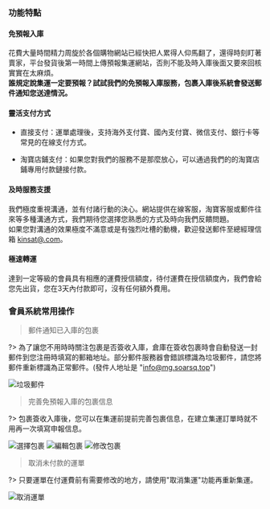 ### 功能特點
#### 免預報入庫
花費大量時間精力周旋於各個購物網站已經快把人累得人仰馬翻了，還得時刻盯著賣家，平台發貨後第一時間上傳預報集運網站，否則不能及時入庫後面又要來回核實實在太麻煩。<br />
**誰規定說集運一定要預報？試試我們的免預報入庫服務，包裹入庫後系統會發送郵件通知您送達情況。**

#### 靈活支付方式
- 直接支付：運單處理後，支持海外支付寶、國內支付寶、微信支付、銀行卡等常見的在線支付方式。

- 淘寶店鋪支付：如果您對我們的服務不是那麼放心，可以通過我們的的淘寶店鋪專用付款鏈接付款。

#### 及時服務支援
我們極度重視溝通，並有付諸行動的決心。網站提供在線客服，淘寶客服或郵件往來等多種溝通方式，我們期待您選擇您熟悉的方式及時向我們反饋問題。<br />如果您對溝通的效果極度不滿意或是有強烈吐槽的動機，歡迎發送郵件至總經理信箱 [kinsat@.com](mailto:kinsat@qq.com)。

#### 極速轉運
達到一定等級的會員具有相應的運費授信額度，待付運費在授信額度內，我們會給您先出貨，您在3天內付款即可，沒有任何額外費用。

### 會員系統常用操作

> 郵件通知已入庫的包裹

?> 為了讓您不用時時關注包裹是否簽收入庫，倉庫在簽收包裹時會自動發送一封郵件到您注冊時填寫的郵箱地址。部分郵件服務器會錯誤標識為垃圾郵件，請您將郵件重新標識為正常郵件。(發件人地址是 "info@mg.soarsq.top")

![垃圾郵件](https://img.alicdn.com/imgextra/i1/24321166/O1CN01EdfF0Z1KU4N1bqCvb_!!24321166.png)

> 完善免預報入庫的包裹信息

?> 包裹簽收入庫後，您可以在集運前提前完善包裹信息，在建立集運訂單時就不用再一次填寫申報信息。

![選擇包裹](https://img.alicdn.com/imgextra/i3/24321166/O1CN01HLKa9n1KU4Myw8TeF_!!24321166.png)
![編輯包裹](https://img.alicdn.com/imgextra/i3/24321166/O1CN018VodYa1KU4N0MG9cB_!!24321166.png)
![修改包裹](https://img.alicdn.com/imgextra/i2/24321166/O1CN01aM1WKB1KU4N2WO2an_!!24321166.png)



> 取消未付款的運單

?> 只要運單在付運費前有需要修改的地方，請使用"取消集運"功能再重新集運。

![取消運單](https://img.alicdn.com/imgextra/i2/24321166/O1CN010mVNVX1KU4MrAKKrh_!!24321166.png)

